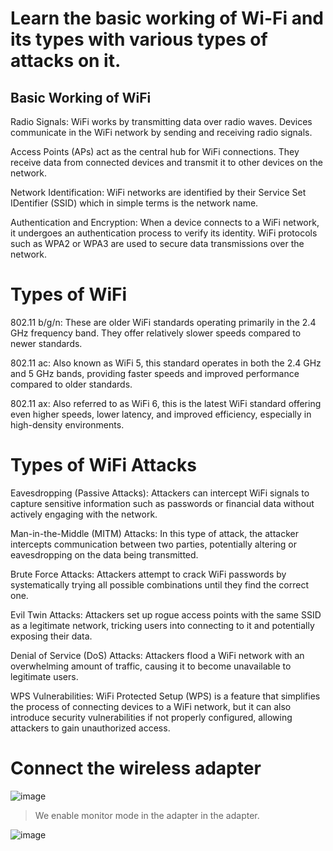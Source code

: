 # Learn the basic working of Wi-Fi and its types with various types of attacks on it.

## Basic Working of WiFi

Radio Signals: WiFi works by transmitting data over radio waves. Devices communicate in the WiFi network by sending and receiving radio signals.

Access Points (APs) act as the central hub for WiFi connections. They receive data from connected devices and transmit it to other devices on the network.

Network Identification: WiFi networks are identified by their Service Set IDentifier (SSID) which in simple terms is the network name.

Authentication and Encryption: When a device connects to a WiFi network, it undergoes an authentication process to verify its identity. WiFi protocols such as WPA2 or WPA3 are used to secure data transmissions over the network.

# Types of WiFi

802.11 b/g/n: These are older WiFi standards operating primarily in the 2.4 GHz frequency band. They offer relatively slower speeds compared to newer standards.

802.11 ac: Also known as WiFi 5, this standard operates in both the 2.4 GHz and 5 GHz bands, providing faster speeds and improved performance compared to older standards.

802.11 ax: Also referred to as WiFi 6, this is the latest WiFi standard offering even higher speeds, lower latency, and improved efficiency, especially in high-density environments.

# Types of WiFi Attacks

Eavesdropping (Passive Attacks): Attackers can intercept WiFi signals to capture sensitive information such as passwords or financial data without actively engaging with the network.

Man-in-the-Middle (MITM) Attacks: In this type of attack, the attacker intercepts communication between two parties, potentially altering or eavesdropping on the data being transmitted.

Brute Force Attacks: Attackers attempt to crack WiFi passwords by systematically trying all possible combinations until they find the correct one.

Evil Twin Attacks: Attackers set up rogue access points with the same SSID as a legitimate network, tricking users into connecting to it and potentially exposing their data.

Denial of Service (DoS) Attacks: Attackers flood a WiFi network with an overwhelming amount of traffic, causing it to become unavailable to legitimate users.

WPS Vulnerabilities: WiFi Protected Setup (WPS) is a feature that simplifies the process of connecting devices to a WiFi network, but it can also introduce security vulnerabilities if not properly configured, allowing attackers to gain unauthorized access.

# Connect the wireless adapter

![image](https://github.com/anandurdas11/Exploring_Cyber_security/assets/83402050/4cd624ad-18f4-4a3a-86c2-d0d10b643360)


> We enable monitor mode in the adapter in the adapter.

![image](https://github.com/anandurdas11/Exploring_Cyber_security/assets/83402050/7a6109ee-e692-4e69-aa48-1715f2918152)

